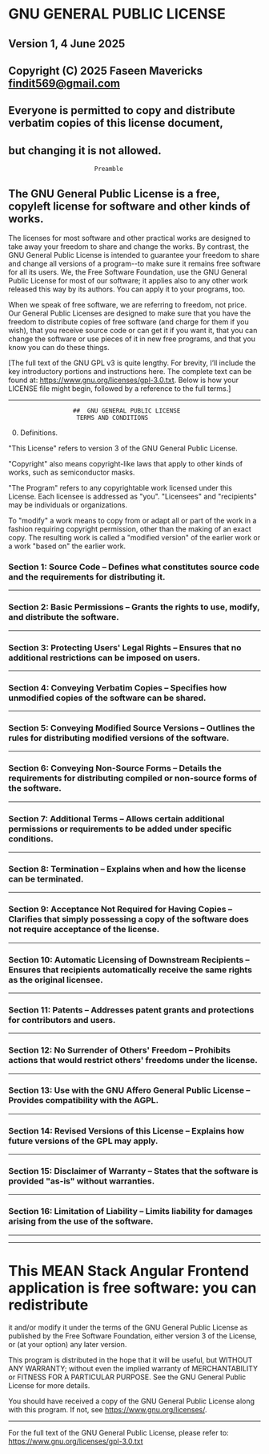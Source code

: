 # GNU GENERAL PUBLIC LICENSE
## Version 1, 4 June 2025

## Copyright (C) 2025 Faseen Mavericks findit569@gmail.com

## Everyone is permitted to copy and distribute verbatim copies of this license document,
##  but changing it is not allowed.

                            Preamble

## The GNU General Public License is a free, copyleft license for software and other kinds of works.

  The licenses for most software and other practical works are designed to take away
  your freedom to share and change the works. By contrast, the GNU General Public
  License is intended to guarantee your freedom to share and change all versions of
  a program--to make sure it remains free software for all its users. We, the Free
  Software Foundation, use the GNU General Public License for most of our software;
  it applies also to any other work released this way by its authors. You can apply
  it to your programs, too.

  When we speak of free software, we are referring to freedom, not price. Our General
  Public Licenses are designed to make sure that you have the freedom to distribute
  copies of free software (and charge for them if you wish), that you receive source
  code or can get it if you want it, that you can change the software or use pieces
  of it in new free programs, and that you know you can do these things.

  [The full text of the GNU GPL v3 is quite lengthy. For brevity, I’ll include the
  key introductory portions and instructions here. The complete text can be found at:
  <https://www.gnu.org/licenses/gpl-3.0.txt>. Below is how your LICENSE file might
  begin, followed by a reference to the full terms.]

---

                      ##  GNU GENERAL PUBLIC LICENSE
                       TERMS AND CONDITIONS

  0. Definitions.

  "This License" refers to version 3 of the GNU General Public License.

  "Copyright" also means copyright-like laws that apply to other kinds of works,
  such as semiconductor masks.

  "The Program" refers to any copyrightable work licensed under this License. Each
  licensee is addressed as "you". "Licensees" and "recipients" may be individuals or
  organizations.

  To "modify" a work means to copy from or adapt all or part of the work in a fashion
  requiring copyright permission, other than the making of an exact copy. The
  resulting work is called a "modified version" of the earlier work or a work "based
  on" the earlier work.

### Section 1: Source Code – Defines what constitutes source code and the requirements for distributing it.
---
### Section 2: Basic Permissions – Grants the rights to use, modify, and distribute the software.
---
### Section 3: Protecting Users' Legal Rights – Ensures that no additional restrictions can be imposed on users.
---
### Section 4: Conveying Verbatim Copies – Specifies how unmodified copies of the software can be shared.
---
### Section 5: Conveying Modified Source Versions – Outlines the rules for distributing modified versions of the software.
---
### Section 6: Conveying Non-Source Forms – Details the requirements for distributing compiled or non-source forms of the software.
---
### Section 7: Additional Terms – Allows certain additional permissions or requirements to be added under specific conditions.
---
### Section 8: Termination – Explains when and how the license can be terminated.
---
### Section 9: Acceptance Not Required for Having Copies – Clarifies that simply possessing a copy of the software does not require acceptance of the license.
---
### Section 10: Automatic Licensing of Downstream Recipients – Ensures that recipients automatically receive the same rights as the original licensee.
---
### Section 11: Patents – Addresses patent grants and protections for contributors and users.
---
### Section 12: No Surrender of Others' Freedom – Prohibits actions that would restrict others' freedoms under the license.
---
### Section 13: Use with the GNU Affero General Public License – Provides compatibility with the AGPL.
---
### Section 14: Revised Versions of this License – Explains how future versions of the GPL may apply.
---
### Section 15: Disclaimer of Warranty – States that the software is provided "as-is" without warranties.
---
### Section 16: Limitation of Liability – Limits liability for damages arising from the use of the software.
---

---

#  This MEAN Stack Angular Frontend application is free software: you can redistribute
  it and/or modify it under the terms of the GNU General Public License as published
  by the Free Software Foundation, either version 3 of the License, or (at your
  option) any later version.

  This program is distributed in the hope that it will be useful, but WITHOUT ANY
  WARRANTY; without even the implied warranty of MERCHANTABILITY or FITNESS FOR A
  PARTICULAR PURPOSE. See the GNU General Public License for more details.

  You should have received a copy of the GNU General Public License along with this
  program. If not, see <https://www.gnu.org/licenses/>.

---

For the full text of the GNU General Public License, please refer to:
<https://www.gnu.org/licenses/gpl-3.0.txt>
